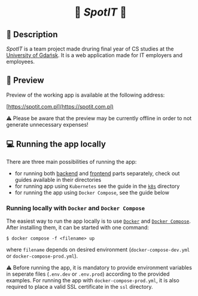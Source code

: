 # <h1 align="center">:rocket: _*SpotIT*_ :office:</h1>

## :notebook_with_decorative_cover: Description

_SpotIT_ is a team project made druring final year of CS studies at the [University of Gdańsk](https://ug.edu.pl/).
It is a web application made for IT employers and employees.

## :satellite: Preview

Preview of the working app is available at the following address:

[https://spotit.com.pl](https://spotit.com.pl)

:warning: Please be aware that the preview may be currently offline in order to not generate unnecessary expenses!

## :computer: Running the app locally

There are three main possibilities of running the app:

- for running both [backend](./backend) and [frontend](./frontend) parts separately, check out guides available in their directories
- for running app using `Kubernetes` see the guide in the [`k8s`](./k8s) directory
- for running the app using `Docker Compose`, see the guide below

### Running locally with `Docker` and `Docker Compose`

The easiest way to run the app locally is to use [`Docker`](https://www.docker.com/) and [`Docker Compose`](https://docs.docker.com/compose/).
After installing them, it can be started with one command:

```shell
$ docker compose -f <filename> up
```

where `filename` depends on desired environment (`docker-compose-dev.yml` or `docker-compose-prod.yml`).

:warning: Before running the app, it is mandatory to provide environment variables in seperate files (`.env.dev` or `.env.prod`) according to the provided examples. For running the app with `docker-compose-prod.yml`, it is also required to place a valid SSL certificate in the `ssl` directory.

